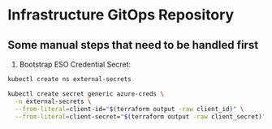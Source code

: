 # Infrastructure GitOps Repository

## Some manual steps that need to be handled first

1. Bootstrap ESO Credential Secret:

```bash
kubectl create ns external-secrets

kubectl create secret generic azure-creds \
  -n external-secrets \
  --from-literal=client-id="$(terraform output -raw client_id)" \
  --from-literal=client-secret="$(terraform output -raw client_secret)"
```
